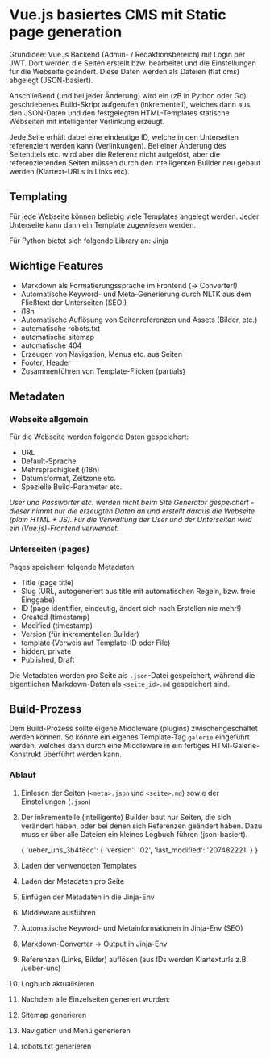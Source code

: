 # Vue.js basiertes CMS mit Static page generation

Grundidee: Vue.js Backend (Admin- / Redaktionsbereich) mit Login per JWT.
Dort werden die Seiten erstellt bzw. bearbeitet und die Einstellungen für die Webseite geändert.
Diese Daten werden als Dateien (flat cms) abgelegt (JSON-basiert).

Anschließend (und bei jeder Änderung) wird ein (zB in Python oder Go) geschriebenes Build-Skript aufgerufen (inkrementell), welches dann aus den JSON-Daten und den festgelegten HTML-Templates statische Webseiten mit intelligenter Verlinkung erzeugt.

Jede Seite erhält dabei eine eindeutige ID, welche in den Unterseiten referenziert werden kann (Verlinkungen). Bei einer Änderung des Seitentitels etc. wird aber die Referenz nicht aufgelöst, aber die referenzierenden Seiten müssen durch den intelligenten Builder neu gebaut werden (Klartext-URLs in Links etc).

## Templating
Für jede Webseite können beliebig viele Templates angelegt werden. Jeder Unterseite kann dann ein Template zugewiesen werden.

Für Python bietet sich folgende Library an:
Jinja

## Wichtige Features

 - Markdown als Formatierungssprache im Frontend (-> Converter!)
 - Automatische Keyword- und Meta-Generierung durch NLTK aus dem Fließtext der Unterseiten (SEO!)
 - i18n
 - Automatische Auflösung von Seitenreferenzen und Assets (Bilder, etc.)
 - automatische robots.txt
 - automatische sitemap
 - automatische 404
 - Erzeugen von Navigation, Menus etc. aus Seiten
 - Footer, Header
 - Zusammenführen von Template-Flicken (partials)

## Metadaten

### Webseite allgemein
Für die Webseite werden folgende Daten gespeichert:

 - URL
 - Default-Sprache
 - Mehrsprachigkeit (i18n)
 - Datumsformat, Zeitzone etc.
 - Spezielle Build-Parameter etc.
 
_User und Passwörter etc. werden nicht beim Site Generator gespeichert - dieser nimmt nur die erzeugten
Daten an und erstellt daraus die Webseite (plain HTML + JS).
Für die Verwaltung der User und der Unterseiten wird ein (Vue.js)-Frontend verwendet._

### Unterseiten (pages)
Pages speichern folgende Metadaten:

 - Title (page title)
 - Slug  (URL, autogeneriert aus title mit automatischen Regeln, bzw. freie Einggabe)
 - ID (page identifier, eindeutig, ändert sich nach Erstellen nie mehr!)
 - Created (timestamp)
 - Modified (timestamp)
 - Version (für inkrementellen Builder)
 - template (Verweis auf Template-ID oder File)
 - hidden, private
 - Published, Draft

Die Metadaten werden pro Seite als `.json`-Datei gespeichert, während die eigentlichen Markdown-Daten als `<seite_id>.md` gespeichert sind.

## Build-Prozess

Dem Build-Prozess sollte eigene Middleware (plugins) zwischengeschaltet werden können. So könnte ein eigenes Template-Tag `galerie` eingeführt werden, welches dann durch eine Middleware in ein fertiges HTMl-Galerie-Konstrukt überführt werden kann.

### Ablauf

 1. Einlesen der Seiten (`<meta>.json` und `<seite>.md`) sowie der Einstellungen (`.json`)
 2. Der inkrementelle (intelligente) Builder baut nur Seiten, die sich verändert haben, oder bei denen sich Referenzen geändert haben. Dazu muss er über alle Dateien ein kleines Logbuch führen (json-basiert).


    {
	   'ueber_uns_3b4f8cc': {
	      'version': '02',
	      'last_modified': '207482221'
	   }
    }

 3. Laden der verwendeten Templates
 4. Laden der Metadaten pro Seite
 5. Einfügen der Metadaten in die Jinja-Env
 6. Middleware ausführen
 7. Automatische Keyword- und Metainformationen in Jinja-Env (SEO)
 8. Markdown-Converter -> Output in Jinja-Env
 9. Referenzen (Links, Bilder) auflösen (aus IDs werden Klartexturls z.B. /ueber-uns)
 10. Logbuch aktualisieren
 11. Nachdem alle Einzelseiten generiert wurden:
 12. Sitemap generieren
 13. Navigation und Menü generieren
 14. robots.txt generieren

